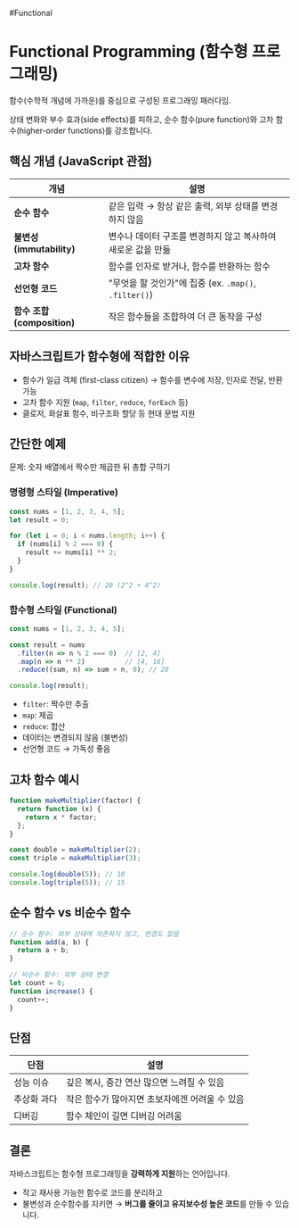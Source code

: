 #Functional

# Functional Programming (함수형 프로그래밍)

함수(수학적 개념에 가까운)를 중심으로 구성된 프로그래밍 패러다임.

상태 변화와 부수 효과(side effects)를 피하고, 순수 함수(pure function)와 고차 함수(higher-order functions)를 강조합니다.

## 핵심 개념 (JavaScript 관점)

| 개념                     | 설명                                          |
| ---------------------- | ------------------------------------------- |
| **순수 함수**              | 같은 입력 → 항상 같은 출력, 외부 상태를 변경하지 않음            |
| **불변성(immutability)**  | 변수나 데이터 구조를 변경하지 않고 복사하여 새로운 값을 만듦          |
| **고차 함수**              | 함수를 인자로 받거나, 함수를 반환하는 함수                    |
| **선언형 코드**             | "무엇을 할 것인가"에 집중 (ex. `.map()`, `.filter()`) |
| **함수 조합(composition)** | 작은 함수들을 조합하여 더 큰 동작을 구성                     |
## 자바스크립트가 함수형에 적합한 이유

- 함수가 일급 객체 (first-class citizen) → 함수를 변수에 저장, 인자로 전달, 반환 가능
- 고차 함수 지원 (`map`, `filter`, `reduce`, `forEach` 등)
- 클로저, 화살표 함수, 비구조화 할당 등 현대 문법 지원

## 간단한 예제

문제: 숫자 배열에서 짝수만 제곱한 뒤 총합 구하기
### 명령형 스타일 (Imperative)

```js
const nums = [1, 2, 3, 4, 5];
let result = 0;

for (let i = 0; i < nums.length; i++) {
  if (nums[i] % 2 === 0) {
    result += nums[i] ** 2;
  }
}

console.log(result); // 20 (2^2 + 4^2)
```

### 함수형 스타일 (Functional)

```js
const nums = [1, 2, 3, 4, 5];

const result = nums
  .filter(n => n % 2 === 0)  // [2, 4]
  .map(n => n ** 2)          // [4, 16]
  .reduce((sum, n) => sum + n, 0); // 20

console.log(result);
```

- `filter`: 짝수만 추출
- `map`: 제곱
- `reduce`: 합산
- 데이터는 변경되지 않음 (불변성)
- 선언형 코드 → 가독성 좋음

## 고차 함수 예시

```js
function makeMultiplier(factor) {
  return function (x) {
    return x * factor;
  };
}

const double = makeMultiplier(2);
const triple = makeMultiplier(3);

console.log(double(5)); // 10
console.log(triple(5)); // 15
```

## 순수 함수 vs 비순수 함수

```js
// 순수 함수: 외부 상태에 의존하지 않고, 변경도 없음
function add(a, b) {
  return a + b;
}

// 비순수 함수: 외부 상태 변경
let count = 0;
function increase() {
  count++;
}
```


## 단점

|단점|설명|
|---|---|
|성능 이슈|깊은 복사, 중간 연산 많으면 느려질 수 있음|
|추상화 과다|작은 함수가 많아지면 초보자에겐 어려울 수 있음|
|디버깅|함수 체인이 길면 디버깅 어려움|

## 결론

자바스크립트는 함수형 프로그래밍을 **강력하게 지원**하는 언어입니다.

- 작고 재사용 가능한 함수로 코드를 분리하고
- 불변성과 순수함수를 지키면
    → **버그를 줄이고 유지보수성 높은 코드**를 만들 수 있습니다.

## 